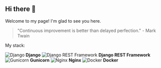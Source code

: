 ## Hi there 👋

Welcome to my page! I'm glad to see you here.

> "Continuous improvement is better than delayed perfection." - Mark Twain

My stack:

![Django](https://img.shields.io/badge/-Django-092E20?style=flat-square&logo=Django) **Django**
![Django REST Framework](https://img.shields.io/badge/-Django%20REST%20Framework-092E20?style=flat-square&logo=Django) **Django REST Framework**
![Gunicorn](https://img.shields.io/badge/-Gunicorn-000000?style=flat-square&logo=Gunicorn) **Gunicorn**
![Nginx](https://img.shields.io/badge/-Nginx-269539?style=flat-square&logo=Nginx) **Nginx**
![Docker](https://img.shields.io/badge/-Docker-2496ED?style=flat-square&logo=Docker) **Docker**
